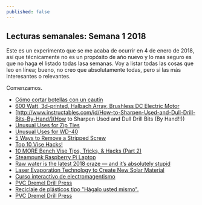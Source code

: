 ```yaml
---
published: false
---
```

## Lecturas semanales: Semana 1 2018

Este es un experimento que se me acaba de ocurrir en 4 de enero de 2018, así que técnicamente no es un propósito de año nuevo y lo mas seguro es que no haga el listado todas lasa semanas. Voy a listar todas las cosas que leo en línea; bueno, no creo que absolutamente todas, pero si las más interesantes o relevantes.

Comenzamos.

- [Cómo cortar botellas con un cautín](http://www.instructables.com/id/Bottle-Cutting-With-a-Soldering-Iron/)
- [600 Watt, 3d-printed, Halbach Array, Brushless DC Electric Motor](http://www.instructables.com/id/600-Watt-3d-printed-Halbach-Array-Brushless-DC-Ele/)
- [http://www.instructables.com/id/How-to-Sharpen-Used-and-Dull-Drill-Bits-By-Hand/](How to Sharpen Used and Dull Drill Bits (By Hand!!))
- [Unusual Uses for Zip Ties](http://www.instructables.com/id/Unusual-Uses-for-Zip-Ties/)
- [Unusual Uses for WD-40](http://www.instructables.com/id/Unusual-Uses-for-WD-40/)
- [5 Ways to Remove a Stripped Screw](http://www.instructables.com/id/5-Ways-to-Remove-a-Stripped-Screw/)
- [Top 10 Vise Hacks!](http://www.instructables.com/id/Top-10-Vise-Hacks/)
- [10 MORE Bench Vise Tips, Tricks, & Hacks (Part 2)](http://www.instructables.com/id/10-MORE-Bench-Vise-Tips-Tricks-Hacks-Part-2/)
- [Steampunk Raspberry Pi Laptop](http://www.instructables.com/id/Steampunk-Raspberry-Pi-Laptop/)
- [Raw water is the latest 2018 craze — and it’s absolutely stupid](https://www.zmescience.com/science/raw-water-latest-2018-craze-absolutely-stupid/)
- [Laser Evaporation Technology to Create New Solar Material](https://www.pddnet.com/news/2018/01/laser-evaporation-technology-create-new-solar-material?et_cid=6226109&et_rid=1147451222&type=cta&et_cid=6226109&et_rid=1147451222&linkid=Laser+Evaporation+Technology+to+Create+New+Solar+Material)
- [Curso interactivo de electromagentismo](https://www.oppia.org/collection/wqCTKpKA0LBe)
- [PVC Dremel Drill Press](http://www.instructables.com/id/PVC-Dremel-drill-press/)
- [Reciclaje de plásticos tipo "Hágalo usted mismo".](https://preciousplastic.com/)
- [PVC Dremel Drill Press](http://www.instructables.com/id/PVC-Dremel-drill-press/)
